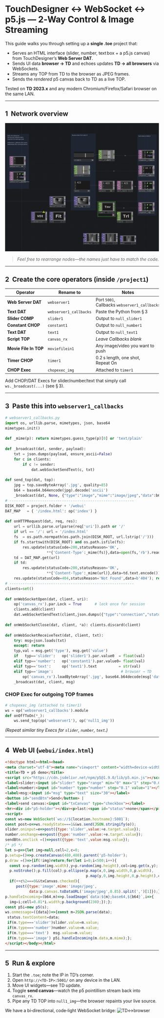 
# TouchDesigner ↔ WebSocket ↔ p5.js — 2‑Way Control & Image Streaming

This guide walks you through setting up a **single .toe** project that:

* Serves an HTML interface (slider, number, text box + a p5.js canvas) from TouchDesigner’s **Web Server DAT**.  
* Sends UI data **browser → TD** and echoes updates **TD → all browsers** via WebSockets.  
* Streams any TOP from TD to the browser as JPEG frames.  
* Sends the *rendered* p5 canvas back to TD as a live TOP.

Tested on **TD 2023.x** and any modern Chromium/Firefox/Safari browser on the same LAN.

---

## 1  Network overview

![network-overview](td_websocket_overview.png)

> *Feel free to rearrange nodes—the names just have to match the code.*

---

## 2  Create the core operators (inside `/project1`)  

| Operator | Rename to | Notes |
|----------|-----------|-------|
| **Web Server DAT** | `webserver1` | Port `5001`, Callbacks `webserver1_callbacks` |
| **Text DAT** | `webserver1_callbacks` | Paste the Python from § 3 |
| **Slider COMP** | `slider1` | Output to `null_slider1` |
| **Constant CHOP** | `constant1` | Output to `null_number1` |
| **Text DAT** | `text1` | Output to `null_text1` |
| **Script TOP** | `canvas_rx` | *Leave Callbacks blank* |
| **Movie File In TOP** | `moviefilein1` | Any image/video you want to push |
| **Timer CHOP** | `timer1` | 0.2 s length, one shot, Repeat On |
| **CHOP Exec** | `chopexec_img` | Attached to `timer1` |

Add CHOP/DAT Execs for slider/number/text that simply call
`ws._broadcast(...)` (see § 3).

---

## 3  Paste this into `webserver1_callbacks`  

```python
# webserver1_callbacks.py
import os, urllib.parse, mimetypes, json, base64
mimetypes.init()

def _mime(p): return mimetypes.guess_type(p)[0] or 'text/plain'

def _broadcast(dat, sender, payload):
    txt = json.dumps(payload, ensure_ascii=False)
    for c in clients:
        if c != sender:
            dat.webSocketSendText(c, txt)

def send_top(dat, top):
    jpg = top.saveByteArray('.jpg', quality=85)
    b64 = base64.b64encode(jpg).decode('ascii')
    _broadcast(dat, None, {"type":"image","mime":"image/jpeg","data":b64})
# ---------------------------------------------------------
DISK_ROOT = project.folder + '/webui'
DAT_MAP   = { '/index.html': op('index') }

def onHTTPRequest(dat, req, res):
    url = urllib.parse.urlparse(req['uri']).path or '/'
    if url == '/': url = '/index.html'
    fs  = os.path.normpath(os.path.join(DISK_ROOT, url.lstrip('/')))
    if fs.startswith(DISK_ROOT) and os.path.isfile(fs):
        res.update(statusCode=200,statusReason='OK',
                   **{'Content-Type':_mime(fs)},data=open(fs,'rb').read()); return res
    td = DAT_MAP.get(url)
    if td:
        res.update(statusCode=200,statusReason='OK',
                   **{'Content-Type':_mime(url)},data=td.text.encode()); return res
    res.update(statusCode=404,statusReason='Not Found',data=b'404'); return res
# ---------------------------------------------------------
clients=set()

def onWebSocketOpen(dat, client, uri):
    op('canvas_rx').par.Lock = True      # lock once for session
    clients.add(client)
    dat.webSocketSendText(client,json.dumps({"type":"connection","status":"ok"}))

def onWebSocketClose(dat, client, *a): clients.discard(client)

def onWebSocketReceiveText(dat, client, txt):
    try: msg=json.loads(txt)
    except: return
    typ,val = msg.get('type'), msg.get('value')
    if   typ=='slider':   op('slider1').par.value0  = float(val)
    elif typ=='number':   op('constant1').par.value0= float(val)
    elif typ=='text':     op('text1').text          = str(val)
    elif typ=='image':                               # browser → TD
        op('canvas_rx').loadByteArray('.jpg', base64.b64decode(msg['data']))
    _broadcast(dat, client, msg)
```

### CHOP Exec for outgoing TOP frames

```python
# chopexec_img (attached to timer1)
ws = op('webserver1_callbacks').module
def onOffToOn(*_):
    ws.send_top(op('webserver1'), op('null1_img'))
```

*(Repeat similar tiny Execs for `slider`, `number`, `text`.)*

---

## 4  Web UI (`webui/index.html`)

```html
<!doctype html><html><head>
<meta charset="utf-8"><meta name="viewport" content="width=device-width,initial-scale=1">
<title>TD + p5 demo</title>
<script src="https://cdn.jsdelivr.net/npm/p5@1.9.0/lib/p5.min.js"></script></head><body>
<label>slider:<input id="slider" type="range" min="0" max="1" step="0.01"></label>
<label>number:<input id="number" type="number" step="0.1" value="1"></label>
<label>msg:<input id="msg" type="text" size="30"></label>
<button id="sendBtn">Send</button> |
<label>send canvas:<input id="txCanvas" type="checkbox"></label>
<hr><div id="p5-holder"></div><p>last:<span id="status">none</span></p>
<script>
const ws=new WebSocket(`ws://${location.hostname}:5001`);
const post=o=>ws.readyState===1&&ws.send(JSON.stringify(o));
slider.oninput=e=>post({type:'slider',value:+e.target.value});
number.onchange=e=>post({type:'number',value:+e.target.value});
sendBtn.onclick =()=>post({type:'text',value:msg.value});
/* p5 */
let s=p=>{let img=null,cell=2,c=0;
p.setup=()=>p.createCanvas(480,480).parent('p5-holder');
p.draw =()=>{if(!img)return;for(let i=0;i<500;i++){
  const x=p.random(img.width),y=p.random(img.height),col=img.get(x,y);
  p.noStroke();p.fill(col);p.ellipse(p.map(x,0,img.width,0,p.width),
                                     p.map(y,0,img.height,0,p.height),cell,cell);}
  if(++c%2===0&&txCanvas.checked){
     post({type:'image',mime:'image/jpeg',
           data:p.canvas.toDataURL('image/jpeg',0.85).split(',')[1]});}};
p.handleIncoming=(b64,m)=>p.loadImage(`data:${m};base64,${b64}`,i=>{
  img=i;cell=0.01*i.width;p.background(230);});};
const p5i=new p5(s);
ws.onmessage=({data})=>{const m=JSON.parse(data);
 status.textContent=data;
 if(m.type==='slider')slider.value=m.value;
 if(m.type==='number')number.value=m.value;
 if(m.type==='text')  msg.value=m.value;
 if(m.type==='image') p5i.handleIncoming(m.data,m.mime);};
</script></body></html>
```

---

## 5  Run & explore

1. Start the `.toe`; note the IP in TD’s corner.  
2. Open `http://<TD‑IP>:5001/` on any device in the LAN.  
3. Move UI widgets—see TD update.  
4. Toggle **send canvas**—watch the p5 pointillism stream back into `canvas_rx`.  
5. Pipe any TD TOP into `null1_img`—the browser repaints your live source.

We have a bi‑directional, code‑light WebSocket bridge:
![TD<->browser](td_websocket_demo.png)
